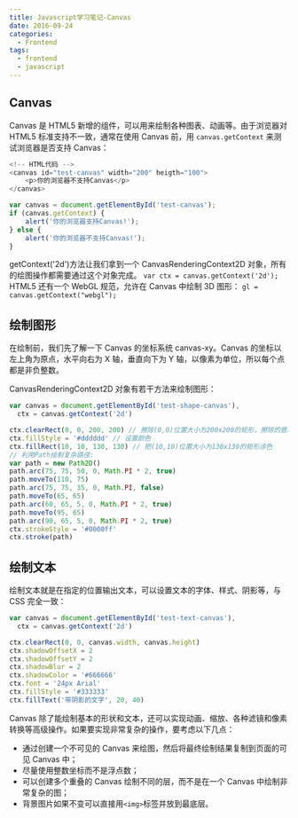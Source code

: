 ```yaml
---
title: Javascript学习笔记-Canvas
date: 2016-09-24
categories:
  - Frontend
tags:
  - frontend
  - javascript
---
```


## Canvas

Canvas 是 HTML5 新增的组件，可以用来绘制各种图表、动画等。由于浏览器对 HTML5 标准支持不一致，通常在使用 Canvas 前，用 `canvas.getContext` 来测试浏览器是否支持 Canvas：

```js
<!-- HTML代码 -->
<canvas id="test-canvas" width="200" heigth="100">
    <p>你的浏览器不支持Canvas</p>
</canvas>

var canvas = document.getElementById('test-canvas');
if (canvas.getContext) {
    alert('你的浏览器支持Canvas!');
} else {
    alert('你的浏览器不支持Canvas!');
}
```

getContext('2d')方法让我们拿到一个 CanvasRenderingContext2D 对象，所有的绘图操作都需要通过这个对象完成。
`var ctx = canvas.getContext('2d');`
HTML5 还有一个 WebGL 规范，允许在 Canvas 中绘制 3D 图形：
`gl = canvas.getContext("webgl");`

## 绘制图形

在绘制前，我们先了解一下 Canvas 的坐标系统 canvas-xy。Canvas 的坐标以左上角为原点，水平向右为 X 轴，垂直向下为 Y 轴，以像素为单位，所以每个点都是非负整数。

CanvasRenderingContext2D 对象有若干方法来绘制图形：

```js
var canvas = document.getElementById('test-shape-canvas'),
  ctx = canvas.getContext('2d')

ctx.clearRect(0, 0, 200, 200) // 擦除(0,0)位置大小为200x200的矩形，擦除的意思是把该区域变为透明
ctx.fillStyle = '#dddddd' // 设置颜色
ctx.fillRect(10, 10, 130, 130) // 把(10,10)位置大小为130x130的矩形涂色
// 利用Path绘制复杂路径:
var path = new Path2D()
path.arc(75, 75, 50, 0, Math.PI * 2, true)
path.moveTo(110, 75)
path.arc(75, 75, 35, 0, Math.PI, false)
path.moveTo(65, 65)
path.arc(60, 65, 5, 0, Math.PI * 2, true)
path.moveTo(95, 65)
path.arc(90, 65, 5, 0, Math.PI * 2, true)
ctx.strokeStyle = '#0000ff'
ctx.stroke(path)
```

## 绘制文本

绘制文本就是在指定的位置输出文本，可以设置文本的字体、样式、阴影等，与 CSS 完全一致：

```js
var canvas = document.getElementById('test-text-canvas'),
  ctx = canvas.getContext('2d')

ctx.clearRect(0, 0, canvas.width, canvas.height)
ctx.shadowOffsetX = 2
ctx.shadowOffsetY = 2
ctx.shadowBlur = 2
ctx.shadowColor = '#666666'
ctx.font = '24px Arial'
ctx.fillStyle = '#333333'
ctx.fillText('带阴影的文字', 20, 40)
```

Canvas 除了能绘制基本的形状和文本，还可以实现动画、缩放、各种滤镜和像素转换等高级操作。如果要实现非常复杂的操作，要考虑以下几点：

- 通过创建一个不可见的 Canvas 来绘图，然后将最终绘制结果复制到页面的可见 Canvas 中；
- 尽量使用整数坐标而不是浮点数；
- 可以创建多个重叠的 Canvas 绘制不同的层，而不是在一个 Canvas 中绘制非常复杂的图；
- 背景图片如果不变可以直接用`<img>`标签并放到最底层。
